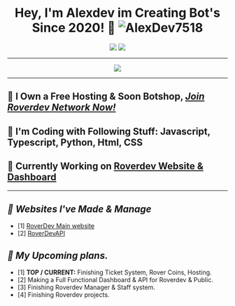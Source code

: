 # <div align="center">Hey, I'm Alexdev im Creating Bot's Since 2020! :rocket: <img src="https://komarev.com/ghpvc/?username=AlexDev7518&label=Profile%20views&color=00FFFF&style=flat" alt="AlexDev7518" /></div>  
<p align="center"><img src="https://discord.c99.nl/widget/theme-3/663442537222242306.png"> <a href="https://discord.gg/roverdev"><img src="https://discord.com/api/guilds/846548733914906664/widget.png?style=banner2"></a></p>


***
<div align="center"> <img src="https://i.imgur.com/CbF3nqE.png"/> </div>

***

## :telescope: I Own a Free Hosting & Soon Botshop, [***Join Roverdev Network Now!***](https://discord.gg/roverdev)
## :seedling: I'm Coding with Following Stuff: Javascript, Typescript, Python, Html, CSS
## :exploding_head: Currently Working on [**Roverdev Website & Dashboard**](https://roverdev.xyz)
***

## ***:link: Websites I've Made & Manage***
 - [1] [RoverDev Main website](https://roverdev.xyz)
 - [2] [RoverDevAPI](https://api.roverdev.xyz)

## ***:thinking: My Upcoming plans.***
 - [1] **TOP / CURRENT:**  Finishing Ticket System, Rover Coins, Hosting.
 - [2] Making a Full Functional Dashboard & API for Roverdev & Public.
 - [3] Finishing Roverdev Manager & Staff system.
 - [4] Finishing Roverdev projects.
<br/>
